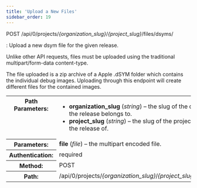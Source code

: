 ```yaml
---
title: 'Upload a New Files'
sidebar_order: 19
---
```


POST /api/0/projects/_{organization_slug}_/_{project_slug}_/files/dsyms/

: Upload a new dsym file for the given release.

  Unlike other API requests, files must be uploaded using the traditional multipart/form-data content-type.

  The file uploaded is a zip archive of a Apple .dSYM folder which contains the individual debug images. Uploading through this endpoint will create different files for the contained images.

  <table class="table"><tbody valign="top"><tr><th>Path Parameters:</th><td><ul><li><strong>organization_slug</strong> (<em>string</em>) – the slug of the organization the release belongs to.</li><li><strong>project_slug</strong> (<em>string</em>) – the slug of the project to change the release of.</li></ul></td></tr><tr><th>Parameters:</th><td><strong>file</strong> (<em>file</em>) – the multipart encoded file.</td></tr><tr><th>Authentication:</th><td>required</td></tr><tr><th>Method:</th><td>POST</td></tr><tr><th>Path:</th><td>/api/0/projects/<em>{organization_slug}</em>/<em>{project_slug}</em>/files/dsyms/</td></tr></tbody></table>
